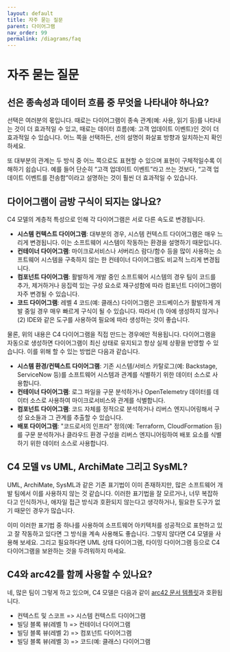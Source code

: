 ```yaml
---
layout: default
title: 자주 묻는 질문
parent: 다이어그램
nav_order: 99
permalink: /diagrams/faq
---
```


# 자주 묻는 질문

## 선은 종속성과 데이터 흐름 중 무엇을 나타내야 하나요?

선택은 여러분의 몫입니다. 때로는 다이어그램이 종속 관계(예: 사용, 읽기 등)를 나타내는 것이 더 효과적일 수 있고, 때로는 데이터 흐름(예: 고객 업데이트 이벤트)인 것이 더 효과적일 수 있습니다. 어느 쪽을 선택하든, 선의 설명이 화살표 방향과 일치하는지 확인하세요.

또 대부분의 관계는 두 방식 중 어느 쪽으로도 표현할 수 있으며 표현이 구체적일수록 이해하기 쉽습니다.
예를 들어 단순히 “고객 업데이트 이벤트”라고 쓰는 것보다, “고객 업데이트 이벤트를 전송함”이라고 설명하는 것이 훨씬 더 효과적일 수 있습니다.

## 다이어그램이 금방 구식이 되지는 않나요?

C4 모델의 계층적 특성으로 인해 각 다이어그램은 서로 다른 속도로 변경됩니다.

- **시스템 컨텍스트 다이어그램**: 대부분의 경우, 시스템 컨텍스트 다이어그램은 매우 느리게 변경됩니다. 이는 소프트웨어 시스템이 작동하는 환경을 설명하기 때문입니다.
- **컨테이너 다이어그램**: 마이크로서비스나 서버리스 람다/함수 등을 많이 사용하는 소프트웨어 시스템을 구축하지 않는 한 컨테이너 다이어그램도 비교적 느리게 변경됩니다.
- **컴포넌트 다이어그램**: 활발하게 개발 중인 소프트웨어 시스템의 경우 팀이 코드를 추가, 제거하거나 응집력 있는 구성 요소로 재구성함에 따라 컴포넌트 다이어그램이 자주 변경될 수 있습니다.
- **코드 다이어그램**: 레벨 4 코드(예: 클래스) 다이어그램은 코드베이스가 활발하게 개발 중일 경우 매우 빠르게 구식이 될 수 있습니다. 따라서 (1) 아예 생성하지 않거나 (2) IDE와 같은 도구를 사용하여 필요에 따라 생성하는 것이 좋습니다.

물론, 위의 내용은 C4 다이어그램을 직접 만드는 경우에만 적용됩니다. 다이어그램을 자동으로 생성하면 다이어그램이 최신 상태로 유지되고 항상 실제 상황을 반영할 수 있습니다. 이를 위해 할 수 있는 방법은 다음과 같습니다.

- **시스템 환경/컨텍스트 다이어그램**: 기존 시스템/서비스 카탈로그(예: Backstage, ServiceNow 등)를 소프트웨어 시스템과 관계를 식별하기 위한 데이터 소스로 사용합니다.
- **컨테이너 다이어그램**: 로그 파일을 구문 분석하거나 OpenTelemetry 데이터를 데이터 소스로 사용하여 마이크로서비스와 관계를 식별합니다.
- **컴포넌트 다이어그램**: 코드 자체를 정적으로 분석하거나 리버스 엔지니어링해서 구성 요소들과 그 관계를 추출할 수 있습니다.
- **배포 다이어그램**: "코드로서의 인프라" 정의(예: Terraform, CloudFormation 등)를 구문 분석하거나 클라우드 환경 구성을 리버스 엔지니어링하여 배포 요소를 식별하기 위한 데이터 소스로 사용합니다.

## C4 모델 vs UML, ArchiMate 그리고 SysML?

UML, ArchiMate, SysML과 같은 기존 표기법이 이미 존재하지만, 많은 소프트웨어 개발 팀에서 이를 사용하지 않는 것 같습니다. 이러한 표기법을 잘 모르거나, 너무 복잡하다고 인식하거나, 애자일 접근 방식과 호환되지 않는다고 생각하거나, 필요한 도구가 없기 때문인 경우가 많습니다.

이미 이러한 표기법 중 하나를 사용하여 소프트웨어 아키텍처를 성공적으로 표현하고 있고 잘 작동하고 있다면 그 방식을 계속 사용해도 좋습니다. 그렇지 않다면 C4 모델을 사용해 보세요. 그리고 필요하다면 UML 상태 다이어그램, 타이밍 다이어그램 등으로 C4 다이어그램을 보완하는 것을 두려워하지 마세요.

## C4와 arc42를 함께 사용할 수 있나요?

네, 많은 팀이 그렇게 하고 있으며, C4 모델은 다음과 같이 [arc42 문서 템플릿](http://arc42.org)과 호환됩니다.

- 컨텍스트 및 스코프 => 시스템 컨텍스트 다이어그램
- 빌딩 블록 뷰(레벨 1) => 컨테이너 다이어그램
- 빌딩 블록 뷰(레벨 2) => 컴포넌트 다이어그램
- 빌딩 블록 뷰(레벨 3) => 코드(예: 클래스) 다이어그램

